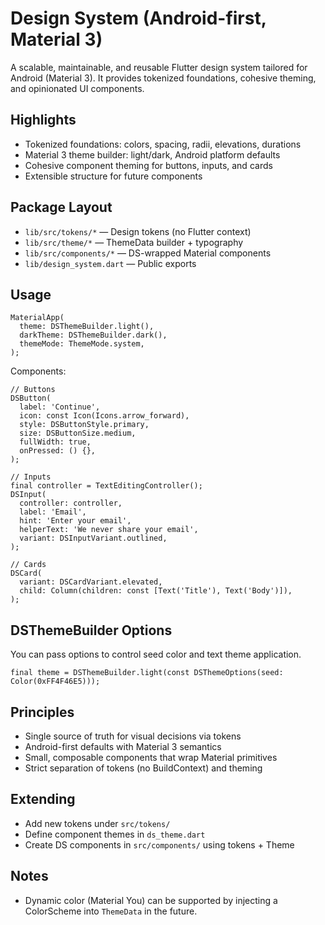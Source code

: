 # Design System (Android-first, Material 3)

A scalable, maintainable, and reusable Flutter design system tailored for Android (Material 3). It provides tokenized foundations, cohesive theming, and opinionated UI components.

## Highlights
- Tokenized foundations: colors, spacing, radii, elevations, durations
- Material 3 theme builder: light/dark, Android platform defaults
- Cohesive component theming for buttons, inputs, and cards
- Extensible structure for future components

## Package Layout
- `lib/src/tokens/*` — Design tokens (no Flutter context)
- `lib/src/theme/*` — ThemeData builder + typography
- `lib/src/components/*` — DS-wrapped Material components
- `lib/design_system.dart` — Public exports

## Usage

```
MaterialApp(
  theme: DSThemeBuilder.light(),
  darkTheme: DSThemeBuilder.dark(),
  themeMode: ThemeMode.system,
);
```

Components:

```
// Buttons
DSButton(
  label: 'Continue',
  icon: const Icon(Icons.arrow_forward),
  style: DSButtonStyle.primary,
  size: DSButtonSize.medium,
  fullWidth: true,
  onPressed: () {},
);

// Inputs
final controller = TextEditingController();
DSInput(
  controller: controller,
  label: 'Email',
  hint: 'Enter your email',
  helperText: 'We never share your email',
  variant: DSInputVariant.outlined,
);

// Cards
DSCard(
  variant: DSCardVariant.elevated,
  child: Column(children: const [Text('Title'), Text('Body')]),
);
```

## DSThemeBuilder Options
You can pass options to control seed color and text theme application.

```
final theme = DSThemeBuilder.light(const DSThemeOptions(seed: Color(0xFF4F46E5)));
```

## Principles
- Single source of truth for visual decisions via tokens
- Android-first defaults with Material 3 semantics
- Small, composable components that wrap Material primitives
- Strict separation of tokens (no BuildContext) and theming

## Extending
- Add new tokens under `src/tokens/`
- Define component themes in `ds_theme.dart`
- Create DS components in `src/components/` using tokens + Theme

## Notes
- Dynamic color (Material You) can be supported by injecting a ColorScheme into `ThemeData` in the future.

